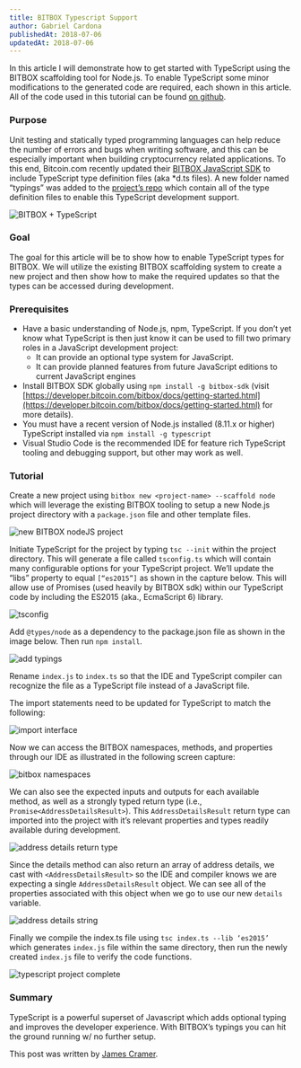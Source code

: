 ```yaml
---
title: BITBOX Typescript Support
author: Gabriel Cardona
publishedAt: 2018-07-06
updatedAt: 2018-07-06
---
```


In this article I will demonstrate how to get started with TypeScript using the BITBOX scaffolding tool for Node.js. To enable TypeScript some minor modifications to the generated code are required, each shown in this article. All of the code used in this tutorial can be found [on github](https://github.com/Bitcoin-com/bitbox-ts-example).

### Purpose

Unit testing and statically typed programming languages can help reduce the number of errors and bugs when writing software, and this can be especially important when building cryptocurrency related applications. To this end, Bitcoin.com recently updated their [BITBOX JavaScript SDK](https://developer.bitcoin.com/bitbox.html) to include TypeScript type definition files (aka \*d.ts files). A new folder named “typings” was added to the [project’s repo](https://github.com/Bitcoin-com/bitbox-javascript-sdk) which contain all of the type definition files to enable this TypeScript development support.

![BITBOX + TypeScript](/images/bitbox-plus-typescript.png)

### Goal

The goal for this article will be to show how to enable TypeScript types for BITBOX. We will utilize the existing BITBOX scaffolding system to create a new project and then show how to make the required updates so that the types can be accessed during development.

### Prerequisites

- Have a basic understanding of Node.js, npm, TypeScript. If you don’t yet know what TypeScript is then just know it can be used to fill two primary roles in a JavaScript development project:
  - It can provide an optional type system for JavaScript.
  - It can provide planned features from future JavaScript editions to current JavaScript engines
- Install BITBOX SDK globally using `npm install -g bitbox-sdk` (visit [https://developer.bitcoin.com/bitbox/docs/getting-started.html](https://developer.bitcoin.com/bitbox/docs/getting-started.html) for more details).
- You must have a recent version of Node.js installed (8.11.x or higher) TypeScript installed via `npm install -g typescript`
- Visual Studio Code is the recommended IDE for feature rich TypeScript tooling and debugging support, but other may work as well.

### Tutorial

Create a new project using `bitbox new <project-name> --scaffold node` which will leverage the existing BITBOX tooling to setup a new Node.js project directory with a `package.json` file and other template files.

![new BITBOX nodeJS project](/images/new-bitbox-node.png)

Initiate TypeScript for the project by typing `tsc --init` within the project directory. This will generate a file called `tsconfig.ts` which will contain many configurable options for your TypeScript project. We’ll update the “libs” property to equal `[“es2015”]` as shown in the capture below. This will allow use of Promises (used heavily by BITBOX sdk) within our TypeScript code by including the ES2015 (aka., EcmaScript 6) library.

![tsconfig](/images/tsconfig.png)

Add `@types/node` as a dependency to the package.json file as shown in the image below. Then run `npm install`.

![add typings](/images/add-typings-dep.png)

Rename `index.js` to `index.ts` so that the IDE and TypeScript compiler can recognize the file as a TypeScript file instead of a JavaScript file.

The import statements need to be updated for TypeScript to match the following:

![import interface](/images/import-bitbox-interface.png)

Now we can access the BITBOX namespaces, methods, and properties through our IDE as illustrated in the following screen capture:

![bitbox namespaces](/images/bitbox-namespaces.png)

We can also see the expected inputs and outputs for each available method, as well as a strongly typed return type (i.e., `Promise<AddressDetailsResult>`). This `AddressDetailsResult` return type can imported into the project with it’s relevant properties and types readily available during development.

![address details return type](/images/address-details-return.png)

Since the details method can also return an array of address details, we cast with `<AddressDetailsResult>` so the IDE and compiler knows we are expecting a single `AddressDetailsResult` object. We can see all of the properties associated with this object when we go to use our new `details` variable.

![address details string](/images/addrStr.png)

Finally we compile the index.ts file using `tsc index.ts --lib ‘es2015’` which generates `index.js` file within the same directory, then run the newly created `index.js` file to verify the code functions.

![typescript project complete](/images/ts-done.png)

### Summary

TypeScript is a powerful superset of Javascript which adds optional typing and improves the developer experience. With BITBOX’s typings you can hit the ground running w/ no further setup.

This post was written by [James Cramer](https://twitter.com/James_Cramer).
